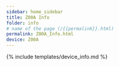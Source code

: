 ```yaml
---
sidebar: home_sidebar
title: Z00A Info
folder: info
# name of the page (/{{permalink}}.html)
permalink: Z00A_Info.html
device: Z00A
---
```

{% include templates/device_info.md %}

